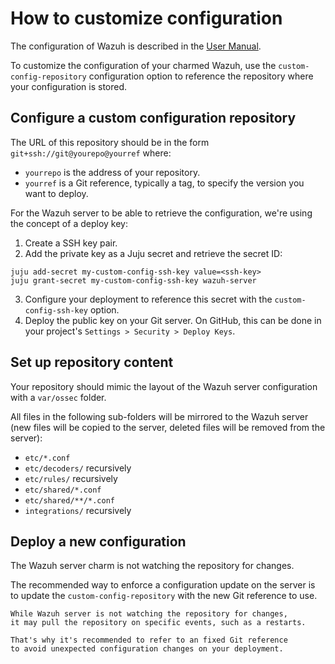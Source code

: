 # How to customize configuration

The configuration of Wazuh is described in the [User Manual](https://documentation.wazuh.com/current/user-manual/).

To customize the configuration of your charmed Wazuh, use the `custom-config-repository` configuration option to reference the repository where your configuration is stored.

## Configure a custom configuration repository

The URL of this repository should be in the form `git+ssh://git@yourepo@yourref` where:

- `yourrepo` is the address of your repository.
- `yourref` is a Git reference, typically a tag, to specify the version you want to deploy.

For the Wazuh server to be able to retrieve the configuration, we're using the concept of a deploy key:

1. Create a SSH key pair.
2. Add the private key as a Juju secret and retrieve the secret ID:
```
juju add-secret my-custom-config-ssh-key value=<ssh-key>
juju grant-secret my-custom-config-ssh-key wazuh-server
```
3. Configure your deployment to reference this secret with the `custom-config-ssh-key` option.
4. Deploy the public key on your Git server. On GitHub, this can be done in your project's `Settings > Security > Deploy Keys`.

## Set up repository content

Your repository should mimic the layout of the Wazuh server configuration with a `var/ossec` folder.

All files in the following sub-folders will be mirrored to the Wazuh server (new files will be copied to the server, deleted files will be removed from the server):

- `etc/*.conf`
- `etc/decoders/` recursively
- `etc/rules/` recursively
- `etc/shared/*.conf`
- `etc/shared/**/*.conf`
- `integrations/` recursively

## Deploy a new configuration

The Wazuh server charm is not watching the repository for changes.

The recommended way to enforce a configuration update on the server is to update the `custom-config-repository` with the new Git reference to use.

```{note}
While Wazuh server is not watching the repository for changes,
it may pull the repository on specific events, such as a restarts.

That's why it's recommended to refer to an fixed Git reference
to avoid unexpected configuration changes on your deployment.
```